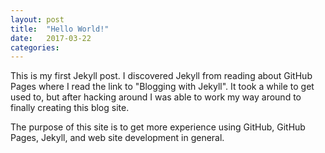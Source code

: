 ```yaml
---
layout: post
title:  "Hello World!"
date:   2017-03-22
categories:
---
```

This is my first Jekyll post. I discovered Jekyll from reading about GitHub Pages where I read the link to "Blogging with Jekyll". It took a while to get used to, but after hacking around I was able to work my way around to finally creating this blog site.

The purpose of this site is to get more experience using GitHub, GitHub Pages, Jekyll, and web site development in general.

